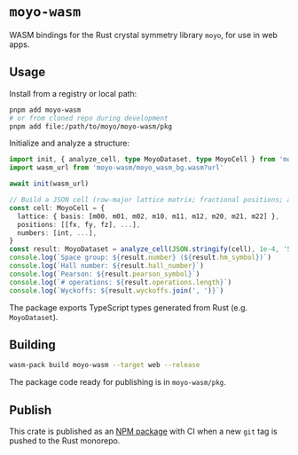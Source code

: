 # `moyo-wasm`

WASM bindings for the Rust crystal symmetry library `moyo`, for use in web apps.

## Usage

Install from a registry or local path:

```bash
pnpm add moyo-wasm
# or from cloned repo during development
pnpm add file:/path/to/moyo/moyo-wasm/pkg
```

Initialize and analyze a structure:

```ts
import init, { analyze_cell, type MoyoDataset, type MoyoCell } from 'moyo-wasm'
import wasm_url from 'moyo-wasm/moyo_wasm_bg.wasm?url'

await init(wasm_url)

// Build a JSON cell (row-major lattice matrix; fractional positions; atomic numbers)
const cell: MoyoCell = {
  lattice: { basis: [m00, m01, m02, m10, m11, m12, m20, m21, m22] },
  positions: [[fx, fy, fz], ...],
  numbers: [int, ...],
}
const result: MoyoDataset = analyze_cell(JSON.stringify(cell), 1e-4, 'Standard')
console.log(`Space group: ${result.number} (${result.hm_symbol})`)
console.log(`Hall number: ${result.hall_number}`)
console.log(`Pearson: ${result.pearson_symbol}`)
console.log(`# operations: ${result.operations.length}`)
console.log(`Wyckoffs: ${result.wyckoffs.join(', ')}`)
```

The package exports TypeScript types generated from Rust (e.g. `MoyoDataset`).

## Building

```bash
wasm-pack build moyo-wasm --target web --release
```

The package code ready for publishing is in `moyo-wasm/pkg`.

## Publish

This crate is published as an [NPM package](https://www.npmjs.com/package/moyo-wasm) with CI when a new `git` tag is pushed to the Rust monorepo.
